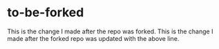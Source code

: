 # to-be-forked
This is the change I made after the repo was forked.
This is the change I made after the forked repo was updated with the above line.
